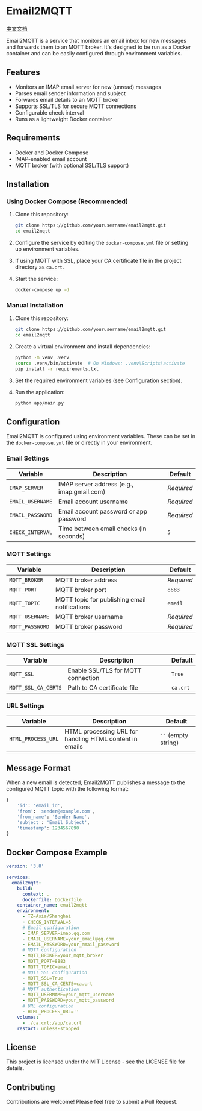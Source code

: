 # Email2MQTT

[中文文档](README-zhcn.md)

Email2MQTT is a service that monitors an email inbox for new messages and forwards them to an MQTT broker. It's designed to be run as a Docker container and can be easily configured through environment variables.

## Features

- Monitors an IMAP email server for new (unread) messages
- Parses email sender information and subject
- Forwards email details to an MQTT broker
- Supports SSL/TLS for secure MQTT connections
- Configurable check interval
- Runs as a lightweight Docker container

## Requirements

- Docker and Docker Compose
- IMAP-enabled email account
- MQTT broker (with optional SSL/TLS support)

## Installation

### Using Docker Compose (Recommended)

1. Clone this repository:
   ```bash
   git clone https://github.com/yourusername/email2mqtt.git
   cd email2mqtt
   ```

2. Configure the service by editing the `docker-compose.yml` file or setting up environment variables.

3. If using MQTT with SSL, place your CA certificate file in the project directory as `ca.crt`.

4. Start the service:
   ```bash
   docker-compose up -d
   ```

### Manual Installation

1. Clone this repository:
   ```bash
   git clone https://github.com/yourusername/email2mqtt.git
   cd email2mqtt
   ```

2. Create a virtual environment and install dependencies:
   ```bash
   python -m venv .venv
   source .venv/bin/activate  # On Windows: .venv\Scripts\activate
   pip install -r requirements.txt
   ```

3. Set the required environment variables (see Configuration section).

4. Run the application:
   ```bash
   python app/main.py
   ```

## Configuration

Email2MQTT is configured using environment variables. These can be set in the `docker-compose.yml` file or directly in your environment.

### Email Settings

| Variable | Description | Default |
|----------|-------------|--------|
| `IMAP_SERVER` | IMAP server address (e.g., imap.gmail.com) | *Required* |
| `EMAIL_USERNAME` | Email account username | *Required* |
| `EMAIL_PASSWORD` | Email account password or app password | *Required* |
| `CHECK_INTERVAL` | Time between email checks (in seconds) | `5` |

### MQTT Settings

| Variable | Description | Default |
|----------|-------------|--------|
| `MQTT_BROKER` | MQTT broker address | *Required* |
| `MQTT_PORT` | MQTT broker port | `8883` |
| `MQTT_TOPIC` | MQTT topic for publishing email notifications | `email` |
| `MQTT_USERNAME` | MQTT broker username | *Required* |
| `MQTT_PASSWORD` | MQTT broker password | *Required* |

### MQTT SSL Settings

| Variable | Description | Default |
|----------|-------------|--------|
| `MQTT_SSL` | Enable SSL/TLS for MQTT connection | `True` |
| `MQTT_SSL_CA_CERTS` | Path to CA certificate file | `ca.crt` |

### URL Settings

| Variable | Description | Default |
|----------|-------------|--------|
| `HTML_PROCESS_URL` | HTML processing URL for handling HTML content in emails | `''` (empty string) |

## Message Format

When a new email is detected, Email2MQTT publishes a message to the configured MQTT topic with the following format:

```python
{
    'id': 'email_id',
    'from': 'sender@example.com',
    'from_name': 'Sender Name',
    'subject': 'Email Subject',
    'timestamp': 1234567890
}
```

## Docker Compose Example

```yaml
version: '3.8'

services:
  email2mqtt:
    build:
      context: .
      dockerfile: Dockerfile
    container_name: email2mqtt
    environment:
      - TZ=Asia/Shanghai
      - CHECK_INTERVAL=5
      # Email configuration
      - IMAP_SERVER=imap.qq.com
      - EMAIL_USERNAME=your_email@qq.com
      - EMAIL_PASSWORD=your_email_password
      # MQTT configuration
      - MQTT_BROKER=your_mqtt_broker
      - MQTT_PORT=8883
      - MQTT_TOPIC=email
      # MQTT SSL configuration
      - MQTT_SSL=True
      - MQTT_SSL_CA_CERTS=ca.crt
      # MQTT authentication
      - MQTT_USERNAME=your_mqtt_username
      - MQTT_PASSWORD=your_mqtt_password
      # URL configuration
      - HTML_PROCESS_URL=''
    volumes:
      - ./ca.crt:/app/ca.crt 
    restart: unless-stopped
```

## License

This project is licensed under the MIT License - see the LICENSE file for details.

## Contributing

Contributions are welcome! Please feel free to submit a Pull Request.